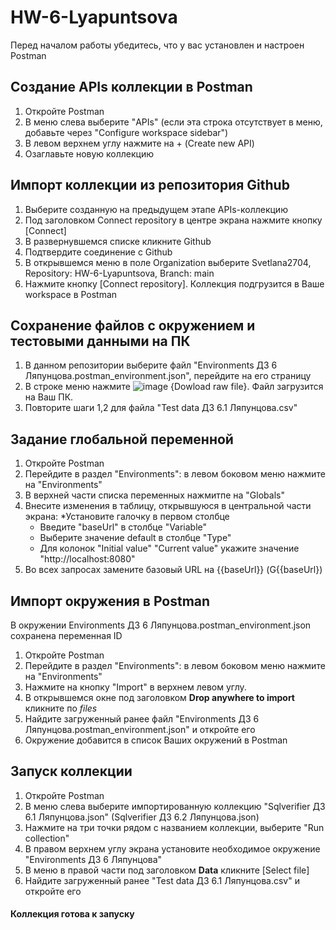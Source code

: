 # HW-6-Lyapuntsova

Перед началом работы убедитесь, что у вас установлен и настроен Postman

## Создание APIs коллекции в Postman
 1. Откройте Postman
 2. В меню слева выберите "APIs" (если эта строка отсутствует в меню, добавьте через "Configure workspace sidebar")
 3. В левом верхнем углу нажмите на + (Create new API)
 4. Озаглавьте новую коллекцию
    
## Импорт коллекции из репозитория Github
 1. Выберите созданную на предыдущем этапе APIs-коллекцию
 2. Под заголовком Connect repository в центре экрана нажмите кнопку [Connect]
 3. В развернувшемся списке кликните Github
 4. Подтвердите соединение с Github
 5. В открывшемся меню в поле Organization выберите Svetlana2704, Repository: HW-6-Lyapuntsova, Branch: main
 6. Нажмите кнопку [Connect repository].
    Коллекция подгрузится в Ваше workspace в Postman

## Сохранение файлов с окружением и тестовыми данными на ПК
 1. В данном репозитории выберите файл "Environments ДЗ 6 Ляпунцова.postman_environment.json", перейдите на его страницу
 2. В строке меню нажмите ![image](https://github.com/Svetlana2704/HW-6.1-Lyapuntsova/assets/157081045/c3049bec-08a3-43e0-befb-d666692f1fbe) {Dowload raw file}. Файл загрузится на Ваш ПК.
 3. Повторите шаги 1,2 для файла "Test data ДЗ 6.1 Ляпунцова.csv"

## Задание глобальной переменной
 1. Откройте Postman
 2. Перейдите в раздел "Environments": в левом боковом меню нажмите на "Environments"
 3. В верхней части списка переменных нажмитпе на "Globals"
 4. Внесите изменения в таблицу, открывшуюся в центральной части экрана:
    *Установите галочку в первом столбце 
    * Введите "baseUrl" в столбце "Variable"
    * Выберите значение default в столбце "Type"
    * Для колонок "Initial value" "Сurrent value" укажите значение "http://localhost:8080"
 5. Во всех запросах замените базовый URL на {{baseUrl}} (G{{baseUrl})
## Импорт окружения в Postman
В окружении Environments ДЗ 6 Ляпунцова.postman_environment.json сохранена переменная ID 
 1. Откройте Postman
 2. Перейдите в раздел "Environments": в левом боковом меню нажмите на "Environments"
 3. Нажмите на кнопку "Import" в верхнем левом углу.
 4. В открывшемся окне под заголовком __Drop anywhere to import__ кликните по _files_
 5. Найдите загруженный ранее файл "Environments ДЗ 6 Ляпунцова.postman_environment.json" и откройте его
 6. Окружение добавится в список Ваших окружений в Postman

## Запуск коллекции
 1. Откройте Postman
 2. В меню слева выберите импортированную коллекцию "Sqlverifier ДЗ 6.1 Ляпунцова.json" (Sqlverifier ДЗ 6.2 Ляпунцова.json)
 3. Нажмите на три точки рядом с названием коллекции, выберите "Run collection"
 4. В правом верхнем углу экрана установите необходимое окружение "Environments ДЗ 6 Ляпунцова"
 5. В меню в правой части под заголовком __Data__ кликните [Select file]
 6. Найдите загруженный ранее "Test data ДЗ 6.1 Ляпунцова.csv" и откройте его 

#### Коллекция готова к запуску


